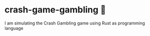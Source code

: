 # crash-game-gambling 🦀
I am simulating the Crash Gambling game using Rust as programming language 
